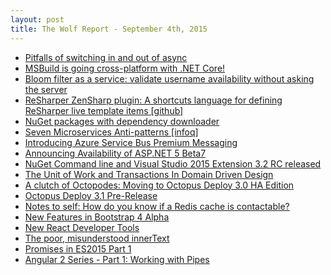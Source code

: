 ```yaml
---
layout: post
title: The Wolf Report - September 4th, 2015
---
```


- [Pitfalls of switching in and out of async](http://www.neovolve.com/2015/09/01/pitfalls-of-switching-in-and-out-of-async)
- [MSBuild is going cross-platform with .NET Core!](http://blogs.msdn.com/b/dotnet/archive/2015/09/03/msbuild-is-going-cross-platform-with-net-core.aspx)
- [Bloom filter as a service: validate username availability without asking the server](http://richardtier.com/2015/09/02/bloom-filter-as-a-service-validate-username-availability-without-asking-the-server/)
- [ReSharper ZenSharp plugin: A shortcuts language for defining ReSharper live template items [github]](https://github.com/ulex/ZenSharp)
- [NuGet packages with dependency downloader](https://blog.vijay.name/my-projects/nufetch/)
- [Seven Microservices Anti-patterns [infoq]](http://www.infoq.com/articles/seven-uservices-antipatterns)
- [Introducing Azure Service Bus Premium Messaging](http://azure.microsoft.com/en-us/blog/introducing-azure-service-bus-premium-messaging/)
- [Announcing Availability of ASP.NET 5 Beta7](http://blogs.msdn.com/b/webdev/archive/2015/09/02/announcing-availability-of-asp-net-5-beta7.aspx)
- [NuGet Command line and Visual Studio 2015 Extension 3.2 RC released](http://blog.nuget.org/20150902/nuget-3.2RC.html)
- [The Unit of Work and Transactions In Domain Driven Design](http://blog.sapiensworks.com/post/2015/09/02/DDD-and-UoW/)
- [A clutch of Octopodes: Moving to Octopus Deploy 3.0 HA Edition](http://tech.domain.com.au/2015/09/a-clutch-of-octopodes-moving-to-octopus-deploy-3-0-ha-edition/)
- [Octopus Deploy 3.1 Pre-Release](http://octopusdeploy.com/blog/octopus-deploy-3.1-pre-release)
- [Notes to self: How do you know if a Redis cache is contactable?](http://devops.fixt.co/?p=251)
- [New Features in Bootstrap 4 Alpha](http://webdesign.tutsplus.com/articles/new-features-in-bootstrap-4-alpha--cms-24730)
- [New React Developer Tools](http://facebook.github.io/react/blog/2015/09/02/new-react-developer-tools.html)
- [The poor, misunderstood innerText](http://perfectionkills.com/the-poor-misunderstood-innerText/)
- [Promises in ES2015 Part 1](http://odetocode.com/blogs/scott/archive/2015/09/03/promises-in-es2015-part-1.aspx)
- [Angular 2 Series - Part 1: Working with Pipes](https://auth0.com/blog/2015/09/03/angular2-series-working-with-pipes/)
